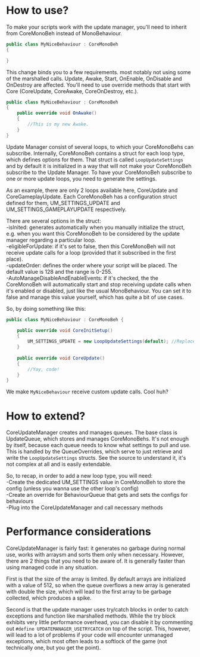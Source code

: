 # How to use?

To make your scripts work with the update manager, you'll need to inherit from CoreMonoBeh instead of MonoBehaviour.  

```C#
public class MyNiceBehaviour : CoreMonoBeh
{

}
```

This change binds you to a few requirements. most notably not using some of the marshalled calls. Update, Awake, Start, OnEnable, OnDisable and OnDestroy are affected. You'll need to use override methods that start with Core (CoreUpdate, CoreAwake, CoreOnDestroy, etc.).

```C#
public class MyNiceBehaviour : CoreMonoBeh
{
    public override void OnAwake()
    {
        //This is my new Awake.
    }
}
```

Update Manager consist of several loops, to which your CoreMonoBehs can subscribe. Internally, CoreMonoBeh contains a struct for each loop type, which defines options for them. That struct is called ```LoopUpdateSettings``` and by default it is initialized in a way that will not make your CoreMonoBeh subscribe to the Update Manager. To have your CoreMonoBeh subscribe to one or more update loops, you need to generate the settings.  

As an example, there are only 2 loops available here, CoreUpdate and CoreGameplayUpdate. Each CoreMonoBeh has a configuration struct defined for them, UM_SETTINGS_UPDATE and UM_SETTINGS_GAMEPLAYUPDATE respectively.

There are several options in the struct:  
-isInited: generates automatically when you manually initialize the struct, e.g. when you want this CoreMonoBeh to be considered by the update manager regarding a particular loop.  
-eligibleForUpdate: if it's set to false, then this CoreMonoBeh will not receive update calls for a loop (provided that it subscribed in the first place).  
-updateOrder: defines the order where your script will be placed. The default value is 128 and the range is 0-255.  
-AutoManageDisableAndEnableEvents: if it's checked, the the CoreMonoBeh will automatically start and stop receiving update calls when it's enabled or disabled, just like the usual MonoBehaviour. You can set it to false and manage this value yourself, which has quite a bit of use cases.  

So, by doing something like this:
```C#
public class MyNiceBehaviour : CoreMonoBeh {

    public override void CoreInitSetup()
    {
        UM_SETTINGS_UPDATE = new LoopUpdateSettings(default); //Replace defaults with your own values for something special
    }
    
    public override void CoreUpdate()
    {
        //Yay, code!
    }
}
```
We make ```MyNiceBehaviour``` receive custom update calls. Cool huh?

# How to extend?
CoreUpdateManager creates and manages queues. The base class is UpdateQueue, which stores and manages CoreMonoBehs. It's not enough by itself, because each queue needs to know what settings to pull and use. This is handled by the QueueOverrides, which serve to just retrieve and write the ```LoopUpdateSettings``` structs. See the source to understand it, it's not complex at all and is easily extendable.

So, to recap, in order to add a new loop type, you will need:  
-Create the dedicated UM_SETTINGS value in CoreMonoBeh to store the config (unless you wanna use the other loop's config)  
-Create an override for BehaviourQueue that gets and sets the configs for behaviours  
-Plug into the CoreUpdateManager and call necessary methods  

# Performance considerations
CoreUpdateManager is fairly fast: it generates no garbage during normal use, works with arraysm and sorts them only when necessary. However, there are 2 things that you need to be aware of. It is generally faster than using managed code in any situation.

First is that the size of the array is limited. By default arrays are initialized with a value of 512, so when the queue overflows a new array is generated with double the size, which will lead to the first array to be garbage collected, which produces a spike.

Second is that the update manager uses try/catch blocks in order to catch exceptions and function like marshalled methods. While the try block exhibits very little performance overhead, you can disable it by commenting out ```#define UPDATEMANAGER_USETRYCATCH``` on top of the script. This, however, will lead to a lot of problems if your code will encounter unmanaged exceptions, which most often leads to a softlock of the game (not technically one, but you get the point).
